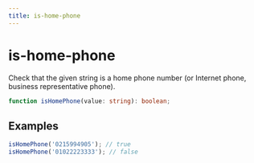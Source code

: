 ```yaml
---
title: is-home-phone
---
```


# is-home-phone

Check that the given string is a home phone number (or Internet phone, business representative phone).

```typescript
function isHomePhone(value: string): boolean;
```

## Examples

```typescript
isHomePhone('0215994905'); // true
isHomePhone('01022223333'); // false
```
